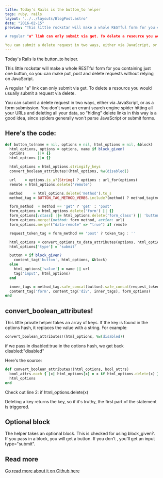 ```yaml
---
title: Today's Rails is the button_to helper
tags: ruby, rails
layout: "../../layouts/BlogPost.astro"
date: "2016-02-15"
preview: "This little rockstar will make a whole RESTful form for you containing just one button, so you can make put, post and delete requests without relying on JavaScript.

A regular "a" link can only submit via get. To delete a resource you would usually submit a request via delete.

You can submit a delete request in two ways, either via JavaScript, or as a form submission. You don't want an errant search engine spider hitting all your URLs and deleting all your data, so "hiding" delete links in this way is a good idea, since spiders generally won't parse JavaScript or submit forms."
---
```


Today's Rails is the button_to helper.

This little rockstar will make a whole RESTful form for you containing just one button, so you can make put, post and delete requests without relying on JavaScript.

A regular "a" link can only submit via get. To delete a resource you would usually submit a request via delete.

You can submit a delete request in two ways, either via JavaScript, or as a form submission. You don't want an errant search engine spider hitting all your URLs and deleting all your data, so "hiding" delete links in this way is a good idea, since spiders generally won't parse JavaScript or submit forms.

## Here's the code:

```ruby
def button_to(name = nil, options = nil, html_options = nil, &block)
  html_options, options = options, name if block_given?
  options      ||= {}
  html_options ||= {}

  html_options = html_options.stringify_keys
  convert_boolean_attributes!(html_options, %w(disabled))

  url    = options.is_a?(String) ? options : url_for(options)
  remote = html_options.delete('remote')

  method     = html_options.delete('method').to_s
  method_tag = BUTTON_TAG_METHOD_VERBS.include?(method) ? method_tag(method) : ''.html_safe

  form_method  = method == 'get' ? 'get' : 'post'
  form_options = html_options.delete('form') || {}
  form_options[:class] ||= html_options.delete('form_class') || 'button_to'
  form_options.merge!(method: form_method, action: url)
  form_options.merge!("data-remote" => "true") if remote

  request_token_tag = form_method == 'post' ? token_tag : ''

  html_options = convert_options_to_data_attributes(options, html_options)
  html_options['type'] = 'submit'

  button = if block_given?
    content_tag('button', html_options, &block)
  else
    html_options['value'] = name || url
    tag('input', html_options)
  end

  inner_tags = method_tag.safe_concat(button).safe_concat(request_token_tag)
  content_tag('form', content_tag('div', inner_tags), form_options)
end
```

## convert_boolean_attributes!

This little private helper takes an array of keys. If the key is found in the options hash, it replaces the value with a string. For example:

```ruby
convert_boolean_attributes!(html_options, %w(disabled))
```

if we pass in disabled:true in the options hash, we get back disabled:"disabled"

Here's the source:

```ruby
def convert_boolean_attributes!(html_options, bool_attrs)
  bool_attrs.each { |x| html_options[x] = x if html_options.delete(x) }
  html_options
end
```

Check out line 2: if html_options.delete(x)

Deleting a key returns the key, so if it's truthy, the first part of the statement is triggered.

## Optional block

The helper takes an optional block. This is checked for using block_given?. If you pass in a block, you will get a button. If you don't , you'll get an input type="submit".

## Read more

[Go read more about it on Github here](https://github.com/rails/rails/blob/master/actionview/lib/action_view/helpers/url_helper.rb)
